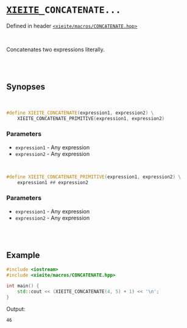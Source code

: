 # [`XIEITE`](../../docs/macros.md)`_CONCATENATE...`
Defined in header [`<xieite/macros/CONCATENATE.hpp>`](../../include/xieite/macros/CONCATENATE.hpp)

<br/>

Concatenates two expressions literally.

<br/><br/>

## Synopses

<br/>

```cpp
#define XIEITE_CONCATENATE(expression1, expression2) \
	XIEITE_CONCATENATE_PRIMITIVE(expression1, expression2)
```
### Parameters
- `expression1` - Any expression
- `expression2` - Any expression

<br/>

```cpp
#define XIEITE_CONCATENATE_PRIMITIVE(expression1, expression2) \
	expression1 ## expression2
```
### Parameters
- `expression1` - Any expression
- `expression2` - Any expression

<br/><br/>

## Example
```cpp
#include <iostream>
#include <xieite/macros/CONCATENATE.hpp>

int main() {
	std::cout << (XIEITE_CONCATENATE(4, 5) + 1) << '\n';
}
```
Output:
```
46
```
